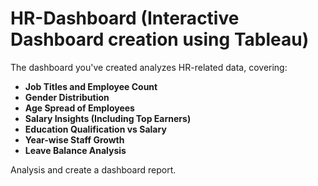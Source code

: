 # HR-Dashboard (Interactive Dashboard creation using Tableau)


The dashboard you've created analyzes HR-related data, covering:

- **Job Titles and Employee Count**
- **Gender Distribution**
- **Age Spread of Employees**
- **Salary Insights (Including Top Earners)**
- **Education Qualification vs Salary**
- **Year-wise Staff Growth**
- **Leave Balance Analysis**

Analysis and create a dashboard report.
